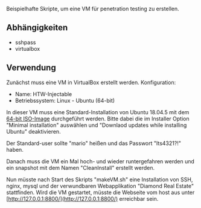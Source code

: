 Beispielhafte Skripte, um eine VM für penetration testing zu erstellen.

## Abhängigkeiten

 * sshpass
 * virtualbox

## Verwendung

Zunächst muss eine VM in VirtualBox erstellt werden. Konfiguration:
 
 * Name: HTW-Injectable
 * Betriebssystem: Linux - Ubuntu (64-bit)
 
In dieser VM muss eine Standard-Installation von Ubuntu 18.04.5 mit dem [64-bit ISO-Image](https://releases.ubuntu.com/18.04.5/ubuntu-18.04.5-desktop-amd64.iso) durchgeführt werden. Bitte dabei die im Installer Option "Minimal installation" auswählen und "Downlaod updates while installing Ubuntu" deaktivieren.

Der Standard-user sollte "mario" heißen und das Passwort "Its4321?!" haben.

Danach muss die VM ein Mal hoch- und wieder runtergefahren werden und ein snapshot mit dem Namen "CleanInstall" erstellt werden. 

Nun müsste nach Start des Skripts "makeVM.sh" eine Installation von SSH, nginx, mysql und der verwundbaren Webapplikation "Diamond Real Estate" stattfinden. Wird die VM gestartet, müsste die Webseite vom host aus unter [http://127.0.0.1:8800/](http://127.0.0.1:8800/) erreichbar sein.
